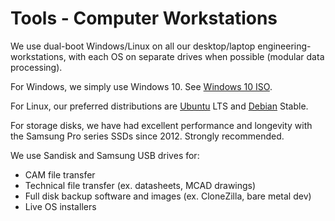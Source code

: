 # Tools - Computer Workstations

We use dual-boot Windows/Linux on all our desktop/laptop engineering-workstations, with each OS on separate drives when possible (modular data processing).

For Windows, we simply use Windows 10. See [Windows 10 ISO](https://www.microsoft.com/en-ca/software-download/windows10ISO).

For Linux, our preferred distributions are [Ubuntu](https://ubuntu.com/) LTS and [Debian](https://www.debian.org/) Stable.

For storage disks, we have had excellent performance and longevity with the Samsung Pro series SSDs since 2012. Strongly recommended.

We use Sandisk and Samsung USB drives for:

* CAM file transfer
* Technical file transfer (ex. datasheets, MCAD drawings)
* Full disk backup software and images (ex. CloneZilla, bare metal dev)
* Live OS installers
